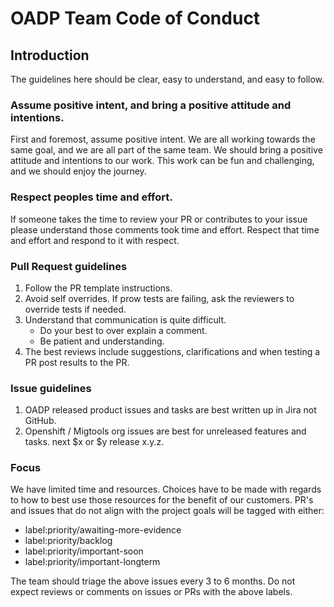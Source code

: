 # OADP Team Code of Conduct

## Introduction

The guidelines here should be clear, easy to understand, and easy to follow.

### Assume positive intent, and bring a positive attitude and intentions.

First and foremost, assume positive intent. We are all working towards the same goal, and we are all part of the same team. We should bring a positive attitude and intentions to our work.  This work can be fun and challenging, and we should enjoy the journey.

### Respect peoples time and effort.

If someone takes the time to review your PR or contributes to your issue please understand
those comments took time and effort. Respect that time and effort and respond to it with
respect.


### Pull Request guidelines
1. Follow the PR template instructions. 
1. Avoid self overrides. If prow tests are failing, ask the reviewers to override tests if needed. 
1. Understand that communication is quite difficult. 
   - Do your best to over explain a comment.
   - Be patient and understanding.
1. The best reviews include suggestions, clarifications and when testing a PR post results to the PR.

### Issue guidelines
1. OADP released product issues and tasks are best written up in Jira not GitHub.
1. Openshift / Migtools org issues are best for unreleased features and tasks. next $x or $y release x.y.z.  

### Focus
We have limited time and resources. Choices have to be made with regards to how to best use those resources for the benefit of our customers.  PR's and issues that do not align with the project goals will be tagged with either:
- label:priority/awaiting-more-evidence
- label:priority/backlog
- label:priority/important-soon
- label:priority/important-longterm

The team should triage the above issues every 3 to 6 months. Do not expect reviews or comments on issues or PRs with the above labels. 

